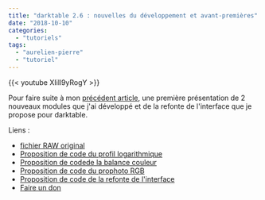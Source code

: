 ```yaml
---
title: "darktable 2.6 : nouvelles du développement et avant-premières"
date: "2018-10-10"
categories: 
  - "tutoriels"
tags: 
  - "aurelien-pierre"
  - "tutoriel"
---
```


{{< youtube XIill9yRogY >}}

Pour faire suite à mon [précédent article](http://darktable.fr/2018/09/recuperer-la-plage-dynamique-prise-2/), une première présentation de 2 nouveaux modules que j'ai développé et de la refonte de l'interface que je propose pour darktable.

Liens :

- [fichier RAW original](https://froknowsphoto.com/raw-edit-of-the-week-25/)
- [Proposition de code du profil logarithmique](https://github.com/darktable-org/darktable/pull/1730)
- [Proposition de codede la balance couleur](https://github.com/darktable-org/darktable/pull/1734)
- [Proposition de code du prophoto RGB](https://github.com/darktable-org/darktable/pull/1744)
- [Proposition de code de la refonte de l'interface](https://github.com/darktable-org/darktable/pull/1745)
- [Faire un don](https://www.paypal.me/aurelienpierre)
